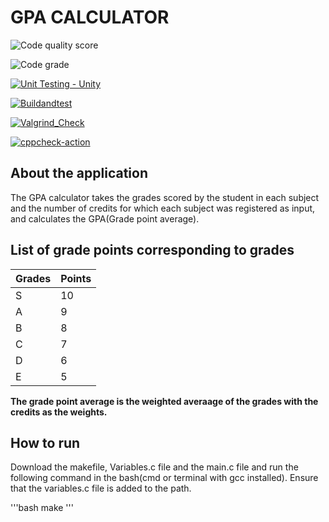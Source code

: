 # GPA CALCULATOR

![Code quality score](https://www.code-inspector.com/project/24981/score/svg)

![Code grade](https://www.code-inspector.com/project/24981/status/svg)

[![Unit Testing - Unity](https://github.com/BhavanSekar/MiniProject-LTTS/actions/workflows/UnitTesting.yml/badge.svg)](https://github.com/BhavanSekar/MiniProject-LTTS/actions/workflows/UnitTesting.yml)

[![Buildandtest](https://github.com/BhavanSekar/MiniProject-LTTS/actions/workflows/c-cpp.yml/badge.svg)](https://github.com/BhavanSekar/MiniProject-LTTS/actions/workflows/c-cpp.yml)

[![Valgrind_Check](https://github.com/BhavanSekar/MiniProject-LTTS/actions/workflows/ValgrindCheck.yml/badge.svg)](https://github.com/BhavanSekar/MiniProject-LTTS/actions/workflows/ValgrindCheck.yml)

[![cppcheck-action](https://github.com/BhavanSekar/MiniProject-LTTS/actions/workflows/cppcheck-action.yml/badge.svg)](https://github.com/BhavanSekar/MiniProject-LTTS/actions/workflows/cppcheck-action.yml)

## About the application

The GPA calculator takes the grades scored by the student in each subject and the number of credits for which each subject was registered as input, and calculates the GPA(Grade point average).

## List of grade points corresponding to grades

| Grades | Points  |
| ------ | ------- | 
| S      |   10    |
| A      |    9    |
| B      |    8    |
| C      |    7    |
| D      |    6    |
| E      |    5    |

**The grade point average is the weighted averaage of the grades with the credits as the weights.**

## How to run

Download the makefile, Variables.c file and the main.c file and run the following command in the bash(cmd or terminal with gcc installed). Ensure that the variables.c file is added to the path.

'''bash
make
'''
  
  


